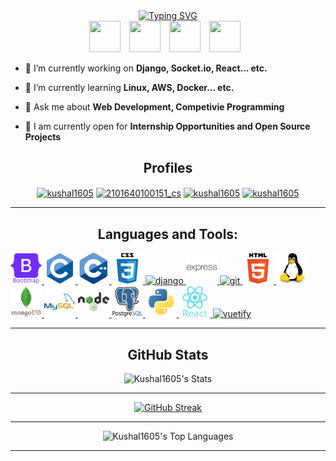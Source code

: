 <div>
    <div align="center">
        <a href="https://github.com/Kushal1605"><img src="https://readme-typing-svg.herokuapp.com?font=JetBrains+Mono&weight=700&size=25&pause=500&width=455&lines=Hi+%F0%9F%91%8B%2C+I'm+Kushal+Gupta%2C;A+Frontend+Developer%2C;A+Backend+Developer%2C;And++Tech+Enthusiast..." alt="Typing SVG"  height="70"/></a>
    </div>
    <div align="center">
    <a href="https://www.linkedin.com/in/kushal1605/"><img src="https://upload.wikimedia.org/wikipedia/commons/thumb/f/f8/LinkedIn_icon_circle.svg/1200px-LinkedIn_icon_circle.svg.png" width="50" height="50" style="margin-right: 10px;" /></a>
    <a href="mailto:kushalgupta1605@gmail.com"><img src="https://www.logo.wine/a/logo/Gmail/Gmail-Logo.wine.svg" width="50" height="50" style="margin-right: 10px;" /></a>
    <a href="https://t.me/kushal1605"><img src="https://i.pinimg.com/originals/31/2a/f9/312af9235aadad69655688eaee97eabf.png" width="50" height="50" style="margin-right: 10px;" /></a>
    <a href="https://instagram.com/_kushal.05_"><img src="https://upload.wikimedia.org/wikipedia/commons/thumb/e/e7/Instagram_logo_2016.svg/2048px-Instagram_logo_2016.svg.png" width="50" height="50" style="margin-right: 10px;" /></a>

</div>

- 🔭 I’m currently working on **Django, Socket.io, React... etc.**

- 🌱 I’m currently learning **Linux, AWS, Docker... etc.**

- 💬 Ask me about **Web Development, Competivie Programming**

- 🤝 I am currently open for **Internship Opportunities and Open Source Projects**

<h2 align="center">Profiles</h2>
<p align="center">
    <a href="https://www.codechef.com/users/kushal1605" target="blank"><img align="center" src="https://img.icons8.com/?size=100&id=LnZMjt9rZC3d&format=png&color=000000" alt="kushal1605" height="50" width="50" /></a>
    <a href="https://www.hackerrank.com/2101640100151_cs" target="blank"><img align="center" src="https://raw.githubusercontent.com/rahuldkjain/github-profile-readme-generator/master/src/images/icons/Social/hackerrank.svg" alt="2101640100151_cs" height="50" width="50" /></a>
    <a href="https://codeforces.com/profile/kushal1605" target="blank"><img align="center" src="https://raw.githubusercontent.com/rahuldkjain/github-profile-readme-generator/master/src/images/icons/Social/codeforces.svg" alt="kushal1605" height="50" width="50" /></a>
    <a href="https://www.leetcode.com/kushal1605" target="blank"><img align="center" src="https://raw.githubusercontent.com/rahuldkjain/github-profile-readme-generator/master/src/images/icons/Social/leet-code.svg" alt="kushal1605" height="50" width="50" /></a>
</p>
<hr>
<h2 align="center">Languages and Tools:</h2>
<p align="left"> <a href="https://getbootstrap.com" target="_blank" rel="noreferrer"> <img src="https://raw.githubusercontent.com/devicons/devicon/master/icons/bootstrap/bootstrap-plain-wordmark.svg" alt="bootstrap" width="50" height="50"/> </a> <a href="https://www.cprogramming.com/" target="_blank" rel="noreferrer"> <img src="https://raw.githubusercontent.com/devicons/devicon/master/icons/c/c-original.svg" alt="c" width="50" height="50"/> </a> <a href="https://www.w3schools.com/cpp/" target="_blank" rel="noreferrer"> <img src="https://raw.githubusercontent.com/devicons/devicon/master/icons/cplusplus/cplusplus-original.svg" alt="cplusplus" width="50" height="50"/> </a> <a href="https://www.w3schools.com/css/" target="_blank" rel="noreferrer"> <img src="https://raw.githubusercontent.com/devicons/devicon/master/icons/css3/css3-original-wordmark.svg" alt="css3" width="50" height="50"/> </a> <a href="https://www.djangoproject.com/" target="_blank" rel="noreferrer"> <img src="https://cdn.worldvectorlogo.com/logos/django.svg" alt="django" width="50" height="50"/> </a> <a href="https://expressjs.com" target="_blank" rel="noreferrer"> <img src="https://raw.githubusercontent.com/devicons/devicon/master/icons/express/express-original-wordmark.svg" alt="express" width="50" height="50"/> </a> <a href="https://git-scm.com/" target="_blank" rel="noreferrer"> <img src="https://www.vectorlogo.zone/logos/git-scm/git-scm-icon.svg" alt="git" width="50" height="50"/> </a> <a href="https://www.w3.org/html/" target="_blank" rel="noreferrer"> <img src="https://raw.githubusercontent.com/devicons/devicon/master/icons/html5/html5-original-wordmark.svg" alt="html5" width="50" height="50"/> </a> <a href="https://www.linux.org/" target="_blank" rel="noreferrer"> <img src="https://raw.githubusercontent.com/devicons/devicon/master/icons/linux/linux-original.svg" alt="linux" width="50" height="50"/> </a> <a href="https://www.mongodb.com/" target="_blank" rel="noreferrer"> <img src="https://raw.githubusercontent.com/devicons/devicon/master/icons/mongodb/mongodb-original-wordmark.svg" alt="mongodb" width="50" height="50"/> </a> <a href="https://www.mysql.com/" target="_blank" rel="noreferrer"> <img src="https://raw.githubusercontent.com/devicons/devicon/master/icons/mysql/mysql-original-wordmark.svg" alt="mysql" width="50" height="50"/> </a> <a href="https://nodejs.org" target="_blank" rel="noreferrer"> <img src="https://raw.githubusercontent.com/devicons/devicon/master/icons/nodejs/nodejs-original-wordmark.svg" alt="nodejs" width="50" height="50"/> </a> <a href="https://www.postgresql.org" target="_blank" rel="noreferrer"> <img src="https://raw.githubusercontent.com/devicons/devicon/master/icons/postgresql/postgresql-original-wordmark.svg" alt="postgresql" width="50" height="50"/> </a> <a href="https://www.python.org" target="_blank" rel="noreferrer"> <img src="https://raw.githubusercontent.com/devicons/devicon/master/icons/python/python-original.svg" alt="python" width="50" height="50"/> </a> <a href="https://reactjs.org/" target="_blank" rel="noreferrer"> <img src="https://raw.githubusercontent.com/devicons/devicon/master/icons/react/react-original-wordmark.svg" alt="react" width="50" height="50"/> </a> <a href="https://vuetifyjs.com/en/" target="_blank" rel="noreferrer"> <img src="https://bestofjs.org/logos/vuetify.svg" alt="vuetify" width="50" height="50"/> </a> </p>

<hr>
<div align="center"><h2><b>GitHub Stats</b></h2></div>
<div align="center">

![Kushal1605's Stats](https://github-readme-stats.vercel.app/api?username=kushal1605&theme=dark&show_icons=true&hide_border=false&count_private=true)

<hr>

[![GitHub Streak](http://github-readme-streak-stats.herokuapp.com?user=Kushal1605&theme=dark)](https://git.io/streak-stats)

<hr>

 ![Kushal1605's Top Languages](https://github-readme-stats.vercel.app/api/top-langs/?username=Kushal1605&theme=dark&show_icons=true&hide_border=false&layout=compact)

<hr>
</div>
